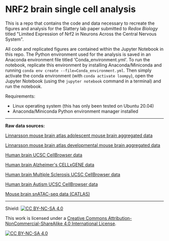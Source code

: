 # NRF2 brain single cell analysis

This is a repo that contains the code and data necessary to recreate the figures and analysis for the Slattery lab paper submitted to *Redox Biology* titled "Limited Expression of Nrf2 in Neurons Across the Central Nervous System". 

All code and replicated figures are contained within the Jupyter Notebook in this repo.  The Python environment used for the analysis is saved in an Anaconda environment file titled 'Conda_environment.yml'.  To run the notebook, replicate this environment by installing Anaconda/Miniconda and running `conda env create --file=Conda_environment.yml`.  Then simply activate the conda environment (with `conda activate loompy`), open the Jupyter Notebook (using the `jupyter notebook` command in a terminal) and run the notebook.

Requirements:
- Linux operating system (this has only been tested on Ubuntu 20.04)
- Anaconda/Miniconda Python environment manager installed

---------------------------------------------------------------------------------------------------

**Raw data sources:**

[Linnarsson mouse brain atlas adolescent mouse brain aggregated data](https://storage.googleapis.com/linnarsson-lab-loom/l5_all.agg.loom)

[Linnarsson mouse brain atlas developmental mouse brain aggregated data](https://storage.googleapis.com/linnarsson-lab-loom/dev_all.agg.loom)

[Human brain UCSC CellBrowser data](https://cells.ucsc.edu/?ds=dev-brain-regions+wholebrain)

[Human brain Alzheimer's CELLxGENE data](https://cellxgene.cziscience.com/collections/180bff9c-c8a5-4539-b13b-ddbc00d643e6)

[Human brain Multiple Sclerosis UCSC CellBrowser data](https://cells.ucsc.edu/?ds=ms)

[Human brain Autism UCSC CellBrowser data](https://autism.cells.ucsc.edu/)

[Mouse brain snATAC-seq data (CATLAS)](http://catlas.org/mousebrain/#!/)

---------------------------------------------------------------------------------------------------

Shield: [![CC BY-NC-SA 4.0][cc-by-nc-sa-shield]][cc-by-nc-sa]

This work is licensed under a
[Creative Commons Attribution-NonCommercial-ShareAlike 4.0 International License][cc-by-nc-sa].

[![CC BY-NC-SA 4.0][cc-by-nc-sa-image]][cc-by-nc-sa]

[cc-by-nc-sa]: http://creativecommons.org/licenses/by-nc-sa/4.0/
[cc-by-nc-sa-image]: https://licensebuttons.net/l/by-nc-sa/4.0/88x31.png
[cc-by-nc-sa-shield]: https://img.shields.io/badge/License-CC%20BY--NC--SA%204.0-lightgrey.svg
